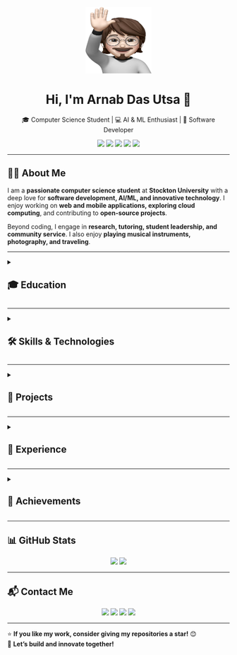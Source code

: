 <p align="center">
  <img src="https://github.com/iUtsa/Project-1-Stats/blob/main/Stats-Library/Results/8EFD2ECE-1977-493A-97C3-2B6B9EB6B6DD.png?raw=true" width="150" height="150">
</p>

<h1 align="center">Hi, I'm Arnab Das Utsa 👋</h1>

<p align="center">
  🎓 Computer Science Student | 💻 AI & ML Enthusiast | 🚀 Software Developer  
</p>

<p align="center">
  <a href="https://iutsa.vercel.app"><img src="https://img.shields.io/badge/Website-iUtsa-blue?style=for-the-badge&logo=Google-Chrome&logoColor=white"></a>
  <a href="https://www.linkedin.com/in/arnab-das-utsa-0b57a81a4/"><img src="https://img.shields.io/badge/LinkedIn-Connect-blue?style=for-the-badge&logo=linkedin&logoColor=white"></a>
  <a href="https://github.com/iUtsa"><img src="https://img.shields.io/badge/GitHub-Follow-black?style=for-the-badge&logo=github"></a>
  <a href="mailto:utsaa@go.stockton.edu"><img src="https://img.shields.io/badge/Email-Contact-red?style=for-the-badge&logo=gmail&logoColor=white"></a>
  <a href="https://buymeacoffee.com/iutsa"><img src="https://img.shields.io/badge/BuyMeACoffee-Fuel_My_Coding-orange?style=for-the-badge&logo=buy-me-a-coffee"></a>
</p>

---

## 👨‍💻 About Me  

I am a **passionate computer science student** at **Stockton University** with a deep love for **software development, AI/ML, and innovative technology**. I enjoy working on **web and mobile applications, exploring cloud computing**, and contributing to **open-source projects**.  

Beyond coding, I engage in **research, tutoring, student leadership, and community service**. I also enjoy **playing musical instruments, photography, and traveling**.

---

<details>
  <summary><h2>🎓 Education</h2></summary>
  
  - **Stockton University, Galloway, NJ**
    - **Bachelor of Science in Computer Science** _(Sept 2022 – Expected Dec 2025)_
</details>

---

<details>
  <summary><h2>🛠 Skills & Technologies</h2></summary>

### **Languages**
<p>
  <img src="https://img.icons8.com/color/48/000000/java-coffee-cup-logo--v1.png" alt="Java"/>
  <img src="https://img.icons8.com/color/48/000000/python--v1.png" alt="Python"/>
  <img src="https://img.icons8.com/color/48/000000/c-plus-plus-logo.png" alt="C++"/>
  <img src="https://img.icons8.com/color/48/000000/sql.png" alt="SQL"/>
  <img src="https://img.icons8.com/color/48/000000/javascript--v1.png" alt="JavaScript"/>
  <img src="https://img.icons8.com/color/48/000000/html-5--v1.png" alt="HTML5"/>
  <img src="https://img.icons8.com/color/48/000000/css3.png" alt="CSS3"/>
</p>

### **Frameworks & Technologies**
<p>
  <img src="https://img.icons8.com/color/48/000000/react-native.png" alt="React"/>
  <img src="https://img.icons8.com/ios-filled/48/000000/flask.png" alt="Flask"/>
  <img src="https://img.icons8.com/color/48/000000/mongodb.png" alt="MongoDB"/>
  <img src="https://img.icons8.com/color/48/000000/firebase.png" alt="Firebase"/>
  <img src="https://img.icons8.com/color/48/000000/spring-logo.png" alt="Spring"/>
  <img src="https://img.icons8.com/color/48/000000/git.png" alt="Git"/>
  <img src="https://img.icons8.com/ios-glyphs/48/000000/github.png" alt="GitHub"/>
</p>

### **Key Concepts**
- Object-Oriented Programming
- MVVM & MVC Architecture
- Web & Mobile Development
- Machine Learning & AI
- API Integration
- Database Systems
</details>

---

<details>
  <summary><h2>🚀 Projects</h2></summary>

### 🗓️ [EdithGPT](https://devpost.com/software/edith-brshpa)
- **AI-powered Calendar Assistant**  
- **Tech Stack**: JavaScript, TypeScript, Python, HTML5  
- 🏆 **Winner, Hack Harvard 2023 (Best API Integration)**  

### 💅 [StorePro](https://github.com/iUtsa/SalonManagerPro_fullstack)
- **Salon Scheduling & Employee Management App**  
- **Tech Stack**: HTML5, CSS3, JavaScript, Flask, MySQL  

### 🧠 [Dementia Terminology Dictionary](https://github.com/iUtsa/dementia-terminology-dictionary)
- **Web Resource for Dementia-Related Terms**  
- **Tech Stack**: HTML5, CSS3, JavaScript  
</details>

---

<details>
  <summary><h2>💼 Experience</h2></summary>

### **Student Tutor**, Stockton University _(Sept 2022 - Present)_
![Teaching](https://img.icons8.com/color/48/000000/teacher.png)  
- Taught **OOP, Data Structures, and Algorithms** in **Java, Python**
- Assisted students in **Calculus, Quantitative Reasoning, Basic Math**
- Conducted workshops for **Olympiads & Programming Contests**
</details>

---

<details>
  <summary><h2>🏅 Achievements</h2></summary>

- 🏆 **Hack Harvard 2023**: Winner, Best API Integration  
- 🏆 **Trackthon 2020**: Top 10 Finalist, BRAC University, Dhaka  
- 🏆 **National High School Programming Contest 2017**: Top 20 Finalist, Bangladesh  
</details>

---

## 📊 GitHub Stats

<p align="center">
  <img src="https://github-readme-stats.vercel.app/api?username=iUtsa&show_icons=true&theme=radical" width="50%">
  <img src="https://github-readme-stats.vercel.app/api/top-langs/?username=iUtsa&layout=compact&theme=radical" width="40%">
</p>

---

## 📬 Contact Me

<p align="center">
  <a href="mailto:utsaa@go.stockton.edu"><img src="https://img.shields.io/badge/Email-utsaa@go.stockton.edu-red?style=for-the-badge&logo=gmail&logoColor=white"></a>
  <a href="https://www.linkedin.com/in/arnab-das-utsa-0b57a81a4/"><img src="https://img.shields.io/badge/LinkedIn-Profile-blue?style=for-the-badge&logo=linkedin&logoColor=white"></a>
  <a href="https://iutsa.vercel.app"><img src="https://img.shields.io/badge/Website-Portfolio-orange?style=for-the-badge&logo=Google-Chrome&logoColor=white"></a>
  <a href="https://buymeacoffee.com/iutsa"><img src="https://img.shields.io/badge/Buy_Me_A_Coffee-Fuel_My_Coding-yellow?style=for-the-badge&logo=buy-me-a-coffee"></a>
</p>

---

⭐ **If you like my work, consider giving my repositories a star!** 😊  
🚀 **Let’s build and innovate together!**
